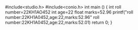 #include<studio.h>
#include<conio.h>
int main ()
{
int roll number=22KH1AO452
int age=22
float marks=52.96
printf("roll number:22KH1A0452,age:22,marks:52.96" roll number:22KH1A0452,age:22,marks:52.01)
return 0;
}
